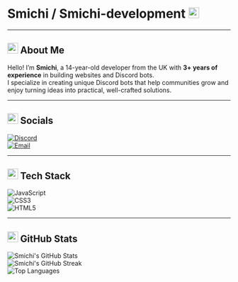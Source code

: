 # Smichi / Smichi-development <img src="https://camo.githubusercontent.com/1fb942c7e0299fd30f5b17feeec509410a1761df9ce838486c872fc2c1276818/68747470733a2f2f656d2d636f6e74656e742e7a6f626a2e6e65742f736f757263652f6d6963726f736f66742d7465616d732f3333372f776176696e672d68616e645f31663434622e706e67" width="24" height="24" />

---

## <img src="https://img.icons8.com/color/48/000000/user.png" width="24"/> About Me
Hello! I’m **Smichi**, a 14-year-old developer from the UK with **3+ years of experience** in building websites and Discord bots.  
I specialize in creating unique Discord bots that help communities grow and enjoy turning ideas into practical, well-crafted solutions.  

---

## <img src="https://img.icons8.com/color/48/000000/internet.png" width="24"/> Socials
[![Discord](https://img.shields.io/badge/Discord-%237289DA.svg?logo=discord&logoColor=white)](https://discord.com/users/1195857379816914954)  
[![Email](https://img.shields.io/badge/Email-D14836?logo=gmail&logoColor=white)](mailto:smichidev@gmail.com)  

---

## <img src="https://img.icons8.com/color/48/000000/source-code.png" width="24"/> Tech Stack
![JavaScript](https://img.shields.io/badge/JavaScript-%23323330.svg?style=for-the-badge&logo=javascript&logoColor=%23F7DF1E)  
![CSS3](https://img.shields.io/badge/CSS3-%231572B6.svg?style=for-the-badge&logo=css3&logoColor=white)  
![HTML5](https://img.shields.io/badge/HTML5-%23E34F26.svg?style=for-the-badge&logo=html5&logoColor=white)  

---

## <img src="https://img.icons8.com/color/48/000000/combo-chart.png" width="24"/> GitHub Stats
![Smichi's GitHub Stats](https://github-readme-stats.vercel.app/api?username=Smichi-development&theme=dark&hide_border=false&include_all_commits=false&count_private=false)  
![Smichi's GitHub Streak](https://nirzak-streak-stats.vercel.app/?user=Smichi-development&theme=dark&hide_border=false)  
![Top Languages](https://github-readme-stats.vercel.app/api/top-langs/?username=Smichi-development&theme=dark&hide_border=false&include_all_commits=false&count_private=false&layout=compact)
